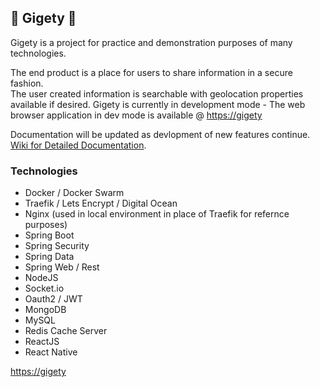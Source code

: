 ## 🐸 Gigety 🐸
Gigety is a project for practice and demonstration purposes of many technologies. 

The end product is a place for users to share information in a secure fashion.  
The user created information is searchable with geolocation properties available if desired.
Gigety is currently in development mode - The web browser application in dev mode is available @ [https://gigety](https://gigety.com)

Documentation will be updated as devlopment of new features continue.
[Wiki for Detailed Documentation](https://github.com/gigety/gigety/wiki).  

### Technologies
* Docker / Docker Swarm
* Traefik / Lets Encrypt / Digital Ocean
* Nginx (used in local environment in place of Traefik for refernce purposes)
* Spring Boot
* Spring Security
* Spring Data
* Spring Web / Rest
* NodeJS
* Socket.io
* Oauth2 / JWT
* MongoDB
* MySQL
* Redis Cache Server
* ReactJS
* React Native

[https://gigety](https://gigety.com)   


